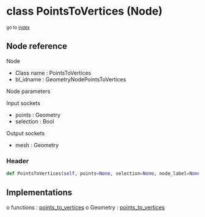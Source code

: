 # class PointsToVertices (Node)

<sub>go to [index](/docs/index.md)</sub>

## Node reference

Node
 - Class name : PointsToVertices
 - bl_idname : GeometryNodePointsToVertices

Node parameters

Input sockets
 - points : Geometry
 - selection : Bool

Output sockets
 - mesh : Geometry

### Header

``` python
def PointsToVertices(self, points=None, selection=None, node_label=None, node_color=None):
```

## Implementations

o functions : [points_to_vertices](#points_to_vertices)
o Geometry : [points_to_vertices](#points_to_vertices) 

